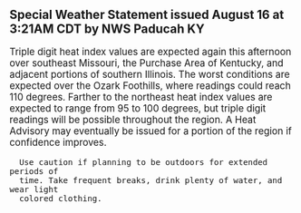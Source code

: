 <p>
   <h2>Special Weather Statement issued August 16 at 3:21AM CDT by NWS Paducah KY</h2>
   <div style="font-size:120%">Triple digit heat index values are expected again this afternoon
      over southeast Missouri, the Purchase Area of Kentucky, and
      adjacent portions of southern Illinois. The worst conditions are
      expected over the Ozark Foothills, where readings could reach 110
      degrees. Farther to the northeast heat index values are expected
      to range from 95 to 100 degrees, but triple digit readings will be
      possible throughout the region. A Heat Advisory may eventually be
      issued for a portion of the region if confidence improves.
      
      Use caution if planning to be outdoors for extended periods of
      time. Take frequent breaks, drink plenty of water, and wear light
      colored clothing.
   </div>
</p>